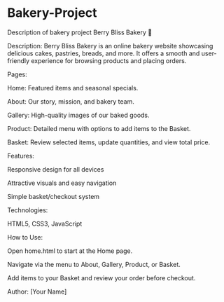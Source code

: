 # Bakery-Project
Description of bakery project
Berry Bliss Bakery 🍓

Description:
Berry Bliss Bakery is an online bakery website showcasing delicious cakes, pastries, breads, and more. It offers a smooth and user-friendly experience for browsing products and placing orders.

Pages:

Home: Featured items and seasonal specials.

About: Our story, mission, and bakery team.

Gallery: High-quality images of our baked goods.

Product: Detailed menu with options to add items to the Basket.

Basket: Review selected items, update quantities, and view total price.

Features:

Responsive design for all devices

Attractive visuals and easy navigation

Simple basket/checkout system

Technologies:

HTML5, CSS3, JavaScript


How to Use:

Open home.html to start at the Home page.

Navigate via the menu to About, Gallery, Product, or Basket.

Add items to your Basket and review your order before checkout.

Author:
[Your Name]
